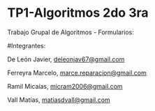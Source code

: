 # TP1-Algoritmos 2do 3ra
Trabajo Grupal de Algoritmos - Formularios:

#Integrantes:

De León Javier,  deleonjav67@gmail.com

Ferreyra Marcelo,  marce.reparacion@gmail.com

Ramil Micaías,  micram2006@gmail.com

Vall Matías,  matiasdvall@gmail.com
